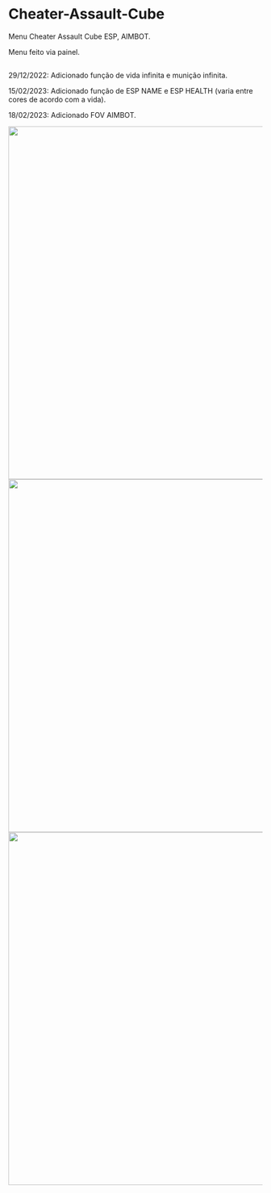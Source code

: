 # Cheater-Assault-Cube


Menu Cheater Assault Cube ESP, AIMBOT.

Menu feito via painel.
##
29/12/2022: Adicionado função de vida infinita e munição infinita.

15/02/2023: Adicionado função de ESP NAME e ESP HEALTH (varia entre cores de acordo com a vida).

18/02/2023: Adicionado FOV AIMBOT.


<div align="center">
<img src="https://i.imgur.com/QaBllN0.png" width="700px" />

<img src="https://i.imgur.com/J53ewyW.png" width="700px" />

<img src="https://i.imgur.com/K2HfwtG.png" width="700px" />

</div>
